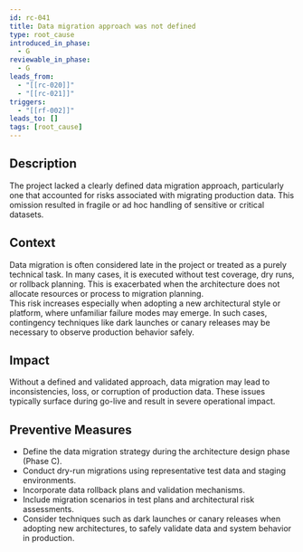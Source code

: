 ```yaml
---
id: rc-041
title: Data migration approach was not defined
type: root_cause
introduced_in_phase:
  - G
reviewable_in_phase:
  - G
leads_from:
  - "[[rc-020]]"
  - "[[rc-021]]"
triggers:
  - "[[rf-002]]"
leads_to: []
tags: [root_cause]
---
```


## Description
The project lacked a clearly defined data migration approach, particularly one that accounted for risks associated with migrating production data. This omission resulted in fragile or ad hoc handling of sensitive or critical datasets.

## Context
Data migration is often considered late in the project or treated as a purely technical task. In many cases, it is executed without test coverage, dry runs, or rollback planning. This is exacerbated when the architecture does not allocate resources or process to migration planning.  
This risk increases especially when adopting a new architectural style or platform, where unfamiliar failure modes may emerge. In such cases, contingency techniques like dark launches or canary releases may be necessary to observe production behavior safely.

## Impact
Without a defined and validated approach, data migration may lead to inconsistencies, loss, or corruption of production data. These issues typically surface during go-live and result in severe operational impact.

## Preventive Measures
- Define the data migration strategy during the architecture design phase (Phase C).
- Conduct dry-run migrations using representative test data and staging environments.
- Incorporate data rollback plans and validation mechanisms.
- Include migration scenarios in test plans and architectural risk assessments.
- Consider techniques such as dark launches or canary releases when adopting new architectures, to safely validate data and system behavior in production.